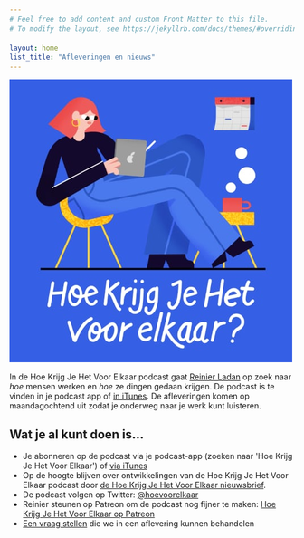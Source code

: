```yaml
---
# Feel free to add content and custom Front Matter to this file.
# To modify the layout, see https://jekyllrb.com/docs/themes/#overriding-theme-defaults

layout: home
list_title: "Afleveringen en nieuws"
---
```


<div class="cover-artwork">
  <img src="/assets/images/HKJHVEK-500px.jpg">
</div>

In de Hoe Krijg Je Het Voor Elkaar podcast gaat [Reinier Ladan](https://reinier.io) op zoek naar _hoe_ mensen werken en _hoe_ ze dingen gedaan krijgen. De podcast is te vinden in je podcast app of [in iTunes](https://itunes.apple.com/nl/podcast/hoe-krijg-je-het-voor-elkaar/id1446011449?l=nl). De afleveringen komen op maandagochtend uit zodat je onderweg naar je werk kunt luisteren.

## Wat je al kunt doen is…

- Je abonneren op de podcast via je podcast-app (zoeken naar 'Hoe Krijg Je Het Voor Elkaar') of [via iTunes](https://itunes.apple.com/nl/podcast/hoe-krijg-je-het-voor-elkaar/id1446011449?l=nl)
- Op de hoogte blijven over ontwikkelingen van de Hoe Krijg Je Het Voor Elkaar podcast door [de Hoe Krijg Je Het Voor Elkaar nieuwsbrief](/nieuwsbrief/).
- De podcast volgen op Twitter: [@hoevoorelkaar](https://twitter.com/hoevoorelkaar)
- Reinier steunen op Patreon om de podcast nog fijner te maken: [Hoe Krijg Je Het Voor Elkaar op Patreon](http://patreon.com/reinier)
- [Een vraag stellen](/stel-een-vraag/) die we in een aflevering kunnen behandelen
